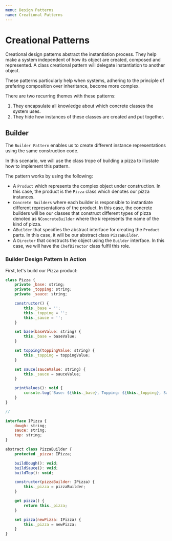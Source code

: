 ```yaml
---
menu: Design Patterns
name: Creational Patterns
---
```


# Creational Patterns

Creational design patterns abstract the instantiation process. They help make a system independent of how its object are created, composed and represented. A class creational pattern will delegate instantiation to another object.

These patterns particularly help when systems, adhering to the principle of prefering composition over inheritance, become more complex.

There are two recurring themes with these patterns:

1. They encapsulate all knowledge about which concrete classes the system uses.
2. They hide how instances of these classes are created and put together.

## Builder

The `Builder Pattern` enables us to create different instance representations using the same construction code.

In this scenario, we will use the class trope of building a pizza to illustate how to implement this pattern.

The pattern works by using the following:

- A `Product` which represents the complex object under construction. In this case, the product is the `Pizza` class which denotes our pizza instances.
- `Concrete Builders` where each builder is responsible to instantiate different representations of the product. In this case, the concrete builders will be our classes that construct different types of pizza denoted as `NConcreteBuilder` where the `N` represents the name of the kind of pizza.
- A`Builder` that specifies the abstract interface for creating the `Product` parts. In this case, it will be our abstract class `PizzaBuilder`.
- A `Director` that constructs the object using the `Builder` interface. In this case, we will have the `ChefDirector` class fulfil this role.

### Builder Design Pattern In Action

First, let's build our Pizza product:

```javascript
class Pizza {
    private _base: string;
    private _topping: string;
    private _sauce: string;

    constructor() {
        this._base = '';
        this._topping = '';
        this._sauce = '';
    }

    set base(baseValue: string) {
        this._base = baseValue;
    }

    set topping(toppingValue: string) {
        this._topping = toppingValue;
    }

    set sauce(sauceValue: string) {
        this._sauce = sauceValue;
    }

    printValues(): void {
        console.log(`Base: ${this._base}, Topping: ${this._topping}, Sauce: ${this._sauce}.`);
    }
}

//

interface IPizza {
    dough: string;
    sauce: string;
    top: string;
}

abstract class PizzaBuilder {
    protected _pizza: IPizza;

    buildDough(): void;
    buildSauce(): void;
    buildTop(): void;

    constructor(pizzaBuilder: IPizza) {
        this._pizza = pizzaBuilder;
    }

    get pizza() {
        return this._pizza;
    }

    set pizza(newPizza: IPizza) {
        this._pizza = newPizza;
    }
}
```
